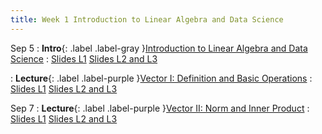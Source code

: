 ```yaml
---
title: Week 1 Introduction to Linear Algebra and Data Science
---
```


Sep 5
: **Intro**{: .label .label-gray }[Introduction to Linear Algebra and Data Science](#)
  : [Slides L1](https://yijiezcn.github.io/MAT2041-23F/assets/slides/L1/Intro.pptx)
    [Slides L2 and L3](https://yijiezcn.github.io/MAT2041-23F/assets/slides/L2/Intro.pdf)

: **Lecture**{: .label .label-purple }[Vector I: Definition and Basic Operations](#)
  : [Slides L1](https://yijiezcn.github.io/MAT2041-23F/assets/slides/L1/Lec1.pdf)
    [Slides L2 and L3](https://yijiezcn.github.io/MAT2041-23F/assets/slides/L2/Lec1.pdf)

Sep 7
: **Lecture**{: .label .label-purple }[Vector II: Norm and Inner Product](#)
  : [Slides L1](https://yijiezcn.github.io/MAT2041-23F/assets/slides/L1/Lec2.pdf)
    [Slides L2 and L3](https://yijiezcn.github.io/MAT2041-23F/assets/slides/L2/Lec2.pdf)



